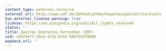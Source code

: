 ```yaml
---
content_type: external-resource
external_url: http://www.zdf.de/ZDFmediathek/hauptnavigation/startseite/#/hauptnavigation/startseite
has_external_license_warning: true
license: https://en.wikipedia.org/wiki/All_rights_reserved
status: ''
title: Zweites Deutsches Fernsehen (ZDF)
uid: cd229e7f-24cb-413e-bfe2-8467143f0db8
wayback_url: ''
---
```


